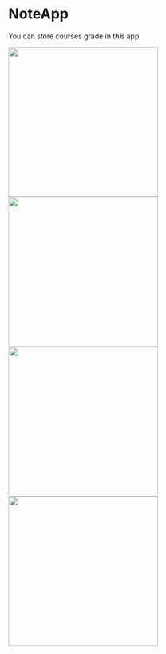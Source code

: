 # NoteApp
 You can store courses grade in this app

 <div>
  <img src="https://user-images.githubusercontent.com/109426253/232926047-10561df4-0a75-498a-8ae5-2ace9eb842aa.png" width="300">
  <img src="https://user-images.githubusercontent.com/109426253/232926126-9da0d613-5155-418d-a110-0bac8cf98f46.png" width="300">
  <img src="https://user-images.githubusercontent.com/109426253/232926213-f4a8cbc2-942f-44d4-99b2-7d27b556fa1a.png" width="300">
  <img src="https://user-images.githubusercontent.com/109426253/232926250-fd820b04-1850-436d-ba8f-a59c007b5e90.png" width="300">
 <div>
